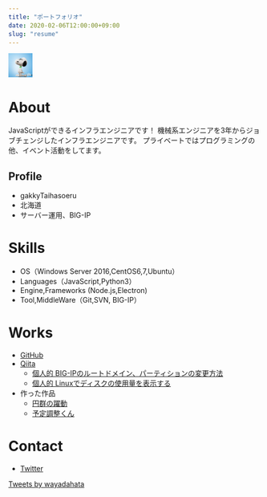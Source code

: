 ```yaml
---
title: "ポートフォリオ"
date: 2020-02-06T12:00:00+09:00
slug: "resume"
---
```


<img src="./profile-picture-1568680666.jpg" width="48px">

# About
JavaScriptができるインフラエンジニアです！
機械系エンジニアを3年からジョブチェンジしたインフラエンジニアです。
プライベートではプログラミングの他、イベント活動をしてます。

## Profile
- gakkyTaihasoeru
- 北海道
- サーバー運用、BIG-IP

# Skills
- OS（Windows Server 2016,CentOS6,7,Ubuntu）
- Languages（JavaScript,Python3）
- Engine,Frameworks (Node.js,Electron)
- Tool,MiddleWare（Git,SVN, BIG-IP）

# Works
- [GitHub](https://github.com/gakkyTaihasoeru)
- [Qiita](https://qiita.com/wayadahata)
  - [個人的 BIG-IPのルートドメイン、パーティションの変更方法](https://qiita.com/wayadahata/items/c3fd26c2e72cef201e54)
  - [個人的 Linuxでディスクの使用量を表示する](https://qiita.com/wayadahata/items/64a866ad8bfec163ce0f)
- 作った作品
  - [円群の躍動](http://www.openprocessing.org/sketch/833662)
  - [予定調整くん](https://pacific-temple-48117.herokuapp.com/)

# Contact
- [Twitter](https://twitter.com/wayadahata)

<!-- 
- [LinkedIn](LinkedInプロフィールのURL)
- [Mail](mailto:メールアドレス)
# History
- 20xx年 角川ドワンゴ学園 [N高等学校](URL) 卒業
- 20xx年 [株式会社A](URL) 入社
- 表彰、受賞歴、メディア掲載記事などあれば
-->

<a class="twitter-timeline" data-width="400" data-height="600" data-theme="light" href="https://twitter.com/wayadahata?ref_src=twsrc%5Etfw">Tweets by wayadahata</a> <script async src="https://platform.twitter.com/widgets.js" charset="utf-8"></script>
